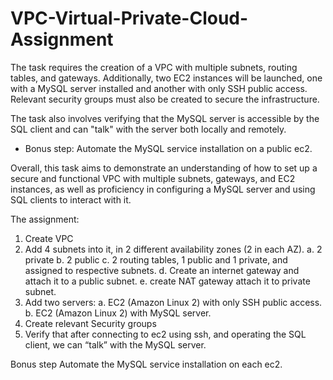 # VPC-Virtual-Private-Cloud-Assignment
The task requires the creation of a VPC with multiple subnets, routing tables, and gateways. Additionally, two EC2 instances will be launched, one with a MySQL server installed and another with only SSH public access. Relevant security groups must also be created to secure the infrastructure.

The task also involves verifying that the MySQL server is accessible by the SQL client and can "talk" with the server both locally and remotely. 
* Bonus step: Automate the MySQL service installation on a public ec2.

Overall, this task aims to demonstrate an understanding of how to set up a secure and functional VPC with multiple subnets, gateways, and EC2 instances, as well as proficiency in configuring a MySQL server and using SQL clients to interact with it.

The assignment:
1. Create VPC
2. Add 4 subnets into it, in 2 different availability zones (2 in each AZ).
a. 2 private
b. 2 public
c. 2 routing tables, 1 public and 1 private, and assigned to respective subnets.
d. Create an internet gateway and attach it to a public subnet.
e. create NAT gateway attach it to private subnet.
3. Add two servers:
a. EC2 (Amazon Linux 2) with only SSH public access.
b. EC2 (Amazon Linux 2) with MySQL server.
4. Create relevant Security groups
5. Verify that after connecting to ec2 using ssh, and operating the SQL client, we can “talk” with the MySQL server.

Bonus step
Automate the MySQL service installation on each ec2.
